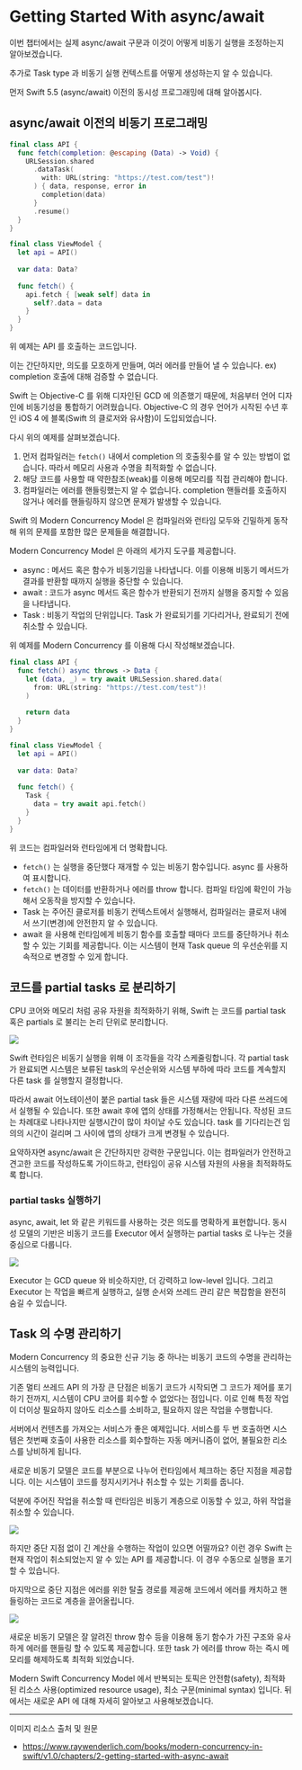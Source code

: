 # Getting Started With async/await

이번 챕터에서는 실제 async/await 구문과 이것이 어떻게 비동기 실행을 조정하는지 알아보겠습니다.

추가로 Task type 과 비동기 실행 컨텍스트를 어떻게 생성하는지 알 수 있습니다.

먼저 Swift 5.5 (async/await) 이전의 동시성 프로그래밍에 대해 알아봅시다.

## async/await 이전의 비동기 프로그래밍

```swift
final class API {
  func fetch(completion: @escaping (Data) -> Void) {
    URLSession.shared
      .dataTask(
        with: URL(string: "https://test.com/test")!
      ) { data, response, error in
        completion(data)
      }
      .resume()
  }
}

final class ViewModel {
  let api = API()
  
  var data: Data?
  
  func fetch() {
    api.fetch { [weak self] data in
      self?.data = data
    }
  }
}
```

위 예제는 API 를 호출하는 코드입니다.

이는 간단하지만, 의도를 모호하게 만들며, 여러 에러를 만들어 낼 수 있습니다. 
ex) completion 호출에 대해 검증할 수 없습니다.

Swift 는 Objective-C 를 위해 디자인된 GCD 에 의존했기 때문에, 처음부터 언어 디자인에 비동기성을 통합하기 어려웠습니다. Objective-C 의 경우 언어가 시작된 수년 후인 iOS 4 에 블록(Swift 의 클로저와 유사함)이 도입되었습니다.

다시 위의 예제를 살펴보겠습니다.

1. 먼저 컴파일러는 `fetch()` 내에서 completion 의 호출횟수를 알 수 있는 방법이 없습니다. 따라서 메모리 사용과 수명을 최적화할 수 없습니다.
2. 해당 코드를 사용할 때 약한참조(weak)를 이용해 메모리를 직접 관리해야 합니다.
3. 컴파일러는 에러를 핸들링했는지 알 수 없습니다. completion 핸들러를 호출하지 않거나 에러를 핸들링하지 않으면 문제가 발생할 수 있습니다.

Swift 의 Modern Concurrency Model 은 컴파일러와 런타임 모두와 긴밀하게 동작해 위의 문제를 포함한 많은 문제들을 해결합니다.

Modern Concurrency Model 은 아래의 세가지 도구를 제공합니다.

- async : 메서드 혹은 함수가 비동기임을 나타냅니다. 이를 이용해 비동기 메서드가 결과를 반환할 때까지 실행을 중단할 수 있습니다.
- await : 코드가 async 메서드 혹은 함수가 반환되기 전까지 실행을 중지할 수 있음을 나타냅니다.
- Task : 비동기 작업의 단위입니다. Task 가 완료되기를 기다리거나, 완료되기 전에 취소할 수 있습니다.

위 예제를 Modern Concurrency 를 이용해 다시 작성해보겠습니다.

```swift
final class API {
  func fetch() async throws -> Data {
    let (data, _) = try await URLSession.shared.data(
      from: URL(string: "https://test.com/test")!
    )
    
    return data
  }
}

final class ViewModel {
  let api = API()
  
  var data: Data?
  
  func fetch() {
    Task {
      data = try await api.fetch()
    }
  }
}
```

위 코드는 컴파일러와 런타임에게 더 명확합니다.

- `fetch()` 는 실행을 중단했다 재개할 수 있는 비동기 함수입니다. async 를 사용하여 표시합니다.
- `fetch()` 는 데이터를 반환하거나 에러를 throw 합니다. 컴파일 타임에 확인이 가능해서 오동작을 방지할 수 있습니다.
- Task 는 주어진 클로저를 비동기 컨텍스트에서 실행해서, 컴파일러는 클로저 내에서 쓰기(변경)에 안전한지 알 수 있습니다.
- await 을 사용해 런타임에게 비동기 함수를 호출할 때마다 코드를 중단하거나 취소할 수 있는 기회를 제공합니다. 이는 시스템이 현재 Task queue 의 우선순위를 지속적으로 변경할 수 있게 합니다.

## 코드를 partial tasks 로 분리하기

CPU 코어와 메모리 처럼 공유 자원을 최적화하기 위해, Swift 는 코드를 partial task 혹은 partials 로 불리는 논리 단위로 분리합니다.

<img src="./images/02-partial-task-1.png">

Swift 런타임은 비동기 실행을 위해 이 조각들을 각각 스케줄링합니다. 각 partial task 가 완료되면 시스템은 보류된 task의 우선순위와 시스템 부하에 따라 코드를 계속할지 다른 task 를 실행할지 결정합니다.

따라서 await 어노테이션이 붙은 partial task 들은 시스템 재량에 따라 다른 쓰레드에서 실행될 수 있습니다. 또한 await 후에 앱의 상태를 가정해서는 안됩니다. 작성된 코드는 차례대로 나타나지만 실행시간이 많이 차이날 수도 있습니다. task 를 기다리는건 임의의 시간이 걸리며 그 사이에 앱의 상태가 크게 변경될 수 있습니다.

요약하자면 async/await 은 간단하지만 강력한 구문입니다. 이는 컴파일러가 안전하고 견고한 코드를 작성하도록 가이드하고, 런타임이 공유 시스템 자원의 사용을 최적화하도록 합니다.

### partial tasks 실행하기

async, await, let 와 같은 키워드를 사용하는 것은 의도를 명확하게 표현합니다. 동시성 모델의 기반은 비동기 코드를 Executor 에서 실행하는 partial tasks 로 나누는 것을 중심으로 다룹니다. 

<img src="./images/02-partial-task-2.png">

Executor 는 GCD queue 와 비슷하지만, 더 강력하고 low-level 입니다. 그리고 Executor 는 작업을 빠르게 실행하고, 실행 순서와 쓰레드 관리 같은 복잡함을 완전히 숨길 수 있습니다.

## Task 의 수명 관리하기

Modern Concurrency 의 중요한 신규 기능 중 하나는 비동기 코드의 수명을 관리하는 시스템의 능력입니다.

기존 멀티 쓰레드 API 의 가장 큰 단점은 비동기 코드가 시작되면 그 코드가 제어를 포기하기 전까지, 시스템이 CPU 코어를 회수할 수 없었다는 점입니다. 이로 인해 특정 작업이 더이상 필요하지 않아도 리소스를 소비하고, 필요하지 않은 작업을 수행합니다.

서버에서 컨텐츠를 가져오는 서비스가 좋은 예제입니다. 서비스를 두 번 호출하면 시스템은 첫번째 호출이 사용한 리소스를 회수할하는 자동 메커니즘이 없어, 불필요한 리소스를 낭비하게 됩니다.

새로운 비동기 모델은 코드를 부분으로 나누어 런타임에서 체크하는 중단 지점을 제공합니다. 
이는 시스템이 코드를 정지시키거나 취소할 수 있는 기회를 줍니다.

덕분에 주어진 작업을 취소할 때 런타임은 비동기 계층으로 이동할 수 있고, 하위 작업을 취소할 수 있습니다.

<img src="./images/02-cancellation.png">

하지만 중단 지점 없이 긴 계산을 수행하는 작업이 있으면 어떨까요? 이런 경우 Swift 는 현재 작업이 취소되었는지 알 수 있는 API 를 제공합니다. 이 경우 수동으로 실행을 포기할 수 있습니다.

마지막으로 중단 지점은 에러를 위한 탈출 경로를 제공해 코드에서 에러를 캐치하고 핸들링하는 코드로 계층을 끌어올립니다.

<img src="./images/02-async-errors.png">

새로운 비동기 모델은 잘 알려진 throw 함수 등을 이용해 동기 함수가 가진 구조와 유사하게 에러를 핸들링 할 수 있도록 제공합니다. 또한 task 가 에러를 throw 하는 즉시 메모리를 해제하도록 최적화 되었습니다.

Modern Swift Concurrency Model 에서 반복되는 토픽은 안전함(safety), 최적화된 리소스 사용(optimized resource usage), 최소 구문(minimal syntax) 입니다. 뒤에서는 새로운 API 에 대해 자세히 알아보고 사용해보겠습니다.



---

이미지 리소스 출처 및 원문

- https://www.raywenderlich.com/books/modern-concurrency-in-swift/v1.0/chapters/2-getting-started-with-async-await